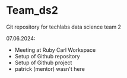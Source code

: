 # Team_ds2
Git repository for techlabs data science team 2

07.06.2024:
 - Meeting at Ruby Carl Workspace
 - Setup of Github repository
 - Setup of Github project
 - patrick (mentor) wasn't here
